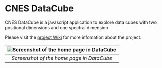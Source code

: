 
# CNES DataCube

CNES DataCube is a javascript application to explore data cubes with two positional dimensions and one spectral dimension

Please visit the [project Wiki](https://github.com/MizarWeb/DataCube/wiki) for more infomation about the project.


| ![Screenshot of the home page in DataCube ](https://github.com/MizarWeb/DataCube/wiki/images/home.png) | 
|:--:| 
| _Screenshot of the home page in DataCube_ |